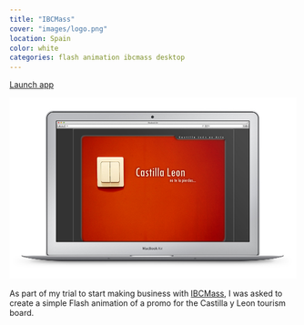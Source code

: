 ```yaml
---
title: "IBCMass"
cover: "images/logo.png"
location: Spain
color: white
categories: flash animation ibcmass desktop
---
```


<p class="align-center">
<a class="btn" href="http://work.joanmira.com/desktop/ibcmass/castillaleon" target="_blank">Launch app</a>
</p>

![](./images/1.jpg)

As part of my trial to start making business with [IBCMass](http://www.ibcmass.com/), I was asked to create a simple Flash animation of a promo for the Castilla y Leon tourism board.
